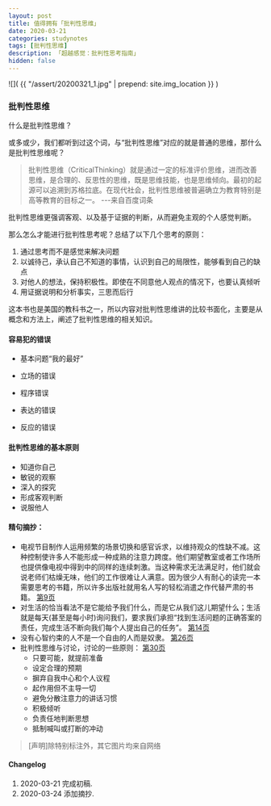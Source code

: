 ```yaml
---
layout: post
title: 值得拥有「批判性思维」
date: 2020-03-21
categories: studynotes
tags: [批判性思维]
description: 「超越感觉：批判性思考指南」
hidden: false
---
```


![](  {{ "/assert/20200321_1.jpg" | prepend: site.img_location }}  )

### 批判性思维

什么是批判性思维？

或多或少，我们都听到过这个词，与“批判性思维”对应的就是普通的思维，那什么是批判性思维呢？

> 批判性思维（CriticalThinking）就是通过一定的标准评价思维，进而改善思维，是合理的、反思性的思维，既是思维技能，也是思维倾向。最初的起源可以追溯到苏格拉底。在现代社会，批判性思维被普遍确立为教育特别是高等教育的目标之一。                       ---来自百度词条

批判性思维更强调客观、以及基于证据的判断，从而避免主观的个人感觉判断。

那么怎么才能进行批判性思考呢？总结了以下几个思考的原则：

1. 通过思考而不是感觉来解决问题
2. 以诚待己，承认自己不知道的事情，认识到自己的局限性，能够看到自己的缺点
3. 对他人的想法，保持积极性。即使在不同意他人观点的情况下，也要认真倾听
4. 用证据说明和分析事实，三思而后行

这本书也是美国的教科书之一，所以内容对批判性思维讲的比较书面化，主要是从概念和方法上，阐述了批判性思维的相关知识。

#### 容易犯的错误

* 基本问题“我的最好”

* 立场的错误
* 程序错误
* 表达的错误
* 反应的错误

#### 批判性思维的基本原则

* 知道你自己
* 敏锐的观察
* 深入的探究
* 形成客观判断
* 说服他人

#### 精句摘抄：

* 电视节目制作人运用频繁的场景切换和感官诉求，以维持观众的性缺不减。这种控制使许多人不能形成一种成熟的注意力跨度。他们期望教室或者工作场所也提供像电视中得到中的同样的连续刺激。当这种需求无法满足时，他们就会说老师们枯燥无味，他们的工作很难让人满意。因为很少人有耐心的读完一本需要思考的书籍，所以许多出版社就用名人写的轻松消遣之作代替严肃的书籍。  <u>第9页</u>
* 对生活的恰当看法不是它能给予我们什么，而是它从我们这儿期望什么；生活就是每天(甚至是每小时)询问我们，要求我们承担“找到生活问题的正确答案的责任，完成生活不断向我们每个人提出自己的任务”。    <u>第14页</u>
* 没有心智约束的人不是一个自由的人而是奴隶。   <u>第26页</u>
* 批判性思维与讨论，讨论的一些原则：  <u>第30页</u>
  * 只要可能，就提前准备
  * 设定合理的预期
  * 摒弃自我中心和个人议程
  * 起作用但不主导一切
  * 避免分散注意力的讲话习惯
  * 积极倾听
  * 负责任地判断思想
  * 抵制喊叫或打断的冲动

> [声明]除特别标注外，其它图片均来自网络

#### Changelog
1. 2020-03-21  完成初稿.
2. 2020-03-24  添加摘抄.
